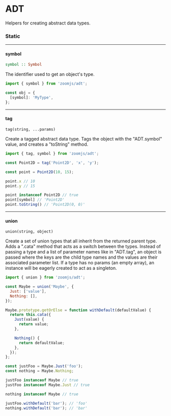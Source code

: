 # ADT

Helpers for creating abstract data types.


### Static

---

#### symbol
```hs
symbol :: Symbol
```

The identifier used to get an object's type.

```JavaScript
import { symbol } from 'zoomjs/adt';

const obj = {
  [symbol]: 'MyType',
};
```

---

#### tag
`tag(string, ...params)`

Create a tagged abstract data type. Tags the object with the "ADT.symbol" value, and creates a "toString" method.

```JavaScript
import { tag, symbol } from 'zoomjs/adt';

const Point2D = tag('Point2D', 'x', 'y');

const point = Point2D(10, 15);

point.x // 10
point.y // 15

point instanceof Point2D // true
point[symbol] // 'Point2D'
point.toString() // 'Point2D(0, 0)'
```

---

#### union
`union(string, object)`

Create a set of union types that all inherit from the returned parent type. Adds a ".cata" method that acts as a switch between the types. Instead of passing a type and a list of parameter names like in "ADT.tag", an object is passed where the keys are the child type names and the values are their associated parameter list. If a type has no params (an empty array), an instance will be eagerly created to act as a singleton.

```JavaScript
import { union } from 'zoomjs/adt';

const Maybe = union('Maybe', {
  Just: ['value'],
  Nothing: [],
});

Maybe.prototype.getOrElse = function withDefault(defaultValue) {
  return this.cata({
    Just(value) {
      return value;
    },

    Nothing() {
      return defaultValue;
    },
  });
};

const justFoo = Maybe.Just('foo');
const nothing = Maybe.Nothing;

justFoo instanceof Maybe // true
justFoo instanceof Maybe.Just // true

nothing instanceof Maybe // true

justFoo.withDefault('bar'); // 'foo'
nothing.withDefault('bar'); // 'bar'
```
